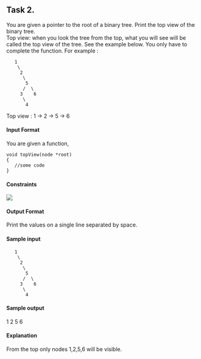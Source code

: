 
## Task 2.
You are given a pointer to the root of a binary tree. Print the top view of the binary tree.<br>
Top view: when you look the tree from the top, what you will see will be called the top view of the tree. See the example below. 
You only have to complete the function. 
For example :

```
   1
    \
     2
      \
       5
      /  \
     3    6
      \
       4
```

Top view : 1 -> 2 -> 5 -> 6

#### Input Format

You are given a function,

```
void topView(node *root) 
{
   //some code
}
```

#### Constraints
<img src="https://latex.codecogs.com/svg.latex?\Large&space;1\le{nodes}\le{500}"><br>

#### Output Format
Print the values on a single line separated by space.

#### Sample input

```
   1
    \
     2
      \
       5
      /  \
     3    6
      \
       4
```

#### Sample output

1 2 5 6

#### Explanation
From the top only nodes 1,2,5,6 will be visible.

